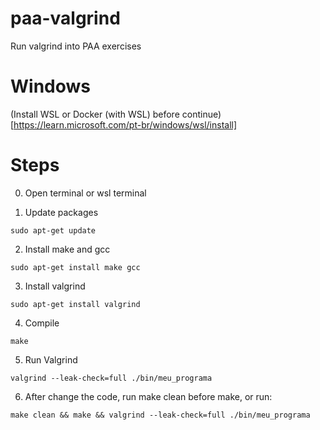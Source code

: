 # paa-valgrind
Run valgrind into PAA exercises

# Windows
(Install WSL or Docker (with WSL) before continue)[https://learn.microsoft.com/pt-br/windows/wsl/install]

# Steps
0. Open terminal or wsl terminal

1. Update packages

```
sudo apt-get update
```

2. Install make and gcc

```
sudo apt-get install make gcc
```

3. Install valgrind

```
sudo apt-get install valgrind
```

4. Compile

```
make
```

5. Run Valgrind

```
valgrind --leak-check=full ./bin/meu_programa
```

6. After change the code, run make clean before make, or run:

```
make clean && make && valgrind --leak-check=full ./bin/meu_programa
```